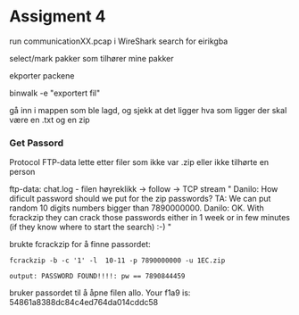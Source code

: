 # Assigment 4

run communicationXX.pcap i WireShark
search for eirikgba

select/mark pakker som tilhører mine pakker

ekporter packene 

binwalk -e "exportert fil"

gå inn i mappen som ble lagd, og sjekk at det ligger hva som ligger der skal være en .txt og en zip


### Get Passord
Protocol FTP-data
lette etter filer som ikke var .zip eller ikke tilhørte en person

ftp-data: chat.log - filen
høyreklikk -> follow -> TCP stream
"
Danilo: How dificult password should we put for the zip passwords?
TA: We can put random 10 digits numbers bigger than 7890000000. 
Danilo: OK. With fcrackzip they can crack those passwords either in 1 week or in few minutes (if they know where to start the search) :-) 
"

brukte fcrackzip for å finne passordet:
```
fcrackzip -b -c '1' -l  10-11 -p 7890000000 -u 1EC.zip

output: PASSWORD FOUND!!!!: pw == 7890844459
```

bruker passordet til å åpne filen
allo. Your f1a9 is: 54861a8388dc84c4ed764da014cddc58


